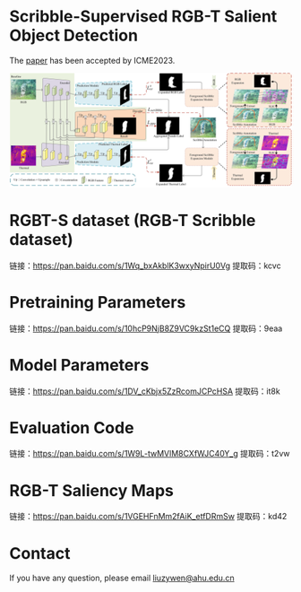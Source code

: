 # Scribble-Supervised RGB-T Salient Object Detection
The  [paper](RGBTScribble.pdf) has been accepted by ICME2023.


![Main](main.jpg)

# RGBT-S dataset (RGB-T Scribble dataset)
链接：https://pan.baidu.com/s/1Wq_bxAkblK3wxyNpirU0Vg 
提取码：kcvc 






# Pretraining Parameters
链接：https://pan.baidu.com/s/10hcP9NjB8Z9VC9kzSt1eCQ 
提取码：9eaa 

# Model Parameters
链接：https://pan.baidu.com/s/1DV_cKbjx5ZzRcomJCPcHSA 
提取码：it8k 

# Evaluation Code
链接：https://pan.baidu.com/s/1W9L-twMVlM8CXfWJC40Y_g 
提取码：t2vw 

# RGB-T Saliency Maps
链接：https://pan.baidu.com/s/1VGEHFnMm2fAiK_etfDRmSw 
提取码：kd42 

# Contact
If you have any question, please email  liuzywen@ahu.edu.cn
